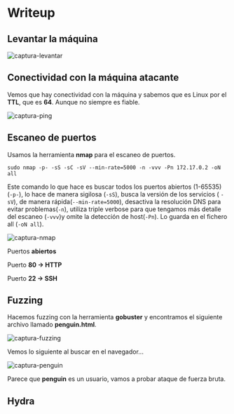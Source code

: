 # Writeup

## Levantar la máquina

![captura-levantar](https://github.com/Alv-fh/Dockerlabs_machines_writeups/assets/109484163/2dd777cf-ea5c-420f-bcbd-556019531ee1)

## Conectividad con la máquina atacante

Vemos que hay conectividad con la máquina y sabemos que es Linux por el **TTL**, que es **64**. Aunque no siempre es fiable.

![captura-ping](https://github.com/Alv-fh/Dockerlabs_machines_writeups/assets/109484163/ca814cf9-44a8-460c-b73e-074326a7118e)

## Escaneo de puertos

Usamos la herramienta **nmap** para el escaneo de puertos.

`sudo nmap -p- -sS -sC -sV --min-rate=5000 -n -vvv -Pn 172.17.0.2 -oN all`

Este comando lo que hace es buscar todos los puertos abiertos (1-65535) (`-p-`), lo hace de manera sigilosa (`-sS`), busca la versión de los servicios ( `-sV`), de manera rápida(`--min-rate=5000`), desactiva la resolución DNS para evitar problemas(`-n`), utiliza triple verbose para que tengamos más detalle del escaneo (`-vvv`)y omite la detección de host(`-Pn`). Lo guarda en el fichero all (`-oN all`).

![captura-nmap](https://github.com/Alv-fh/Dockerlabs_machines_writeups/assets/109484163/a3598dce-466a-4e64-9c39-16d72cdeb28b)

Puertos **abiertos**

Puerto **80 -> HTTP**

Puerto **22 -> SSH**

## Fuzzing

Hacemos fuzzing con la herramienta **gobuster** y encontramos el siguiente archivo llamado **penguin.html**.

![captura-fuzzing](https://github.com/Alv-fh/Dockerlabs_machines_writeups/assets/109484163/dcf8e153-b022-43d1-96af-64ea2a90249a)

Vemos lo siguiente al buscar en el navegador...

![captura-penguin](https://github.com/Alv-fh/Dockerlabs_machines_writeups/assets/109484163/4297b721-3c61-4cc3-8dee-f21b343c025f)

Parece que **penguin** es un usuario, vamos a probar ataque de fuerza bruta.

## Hydra

